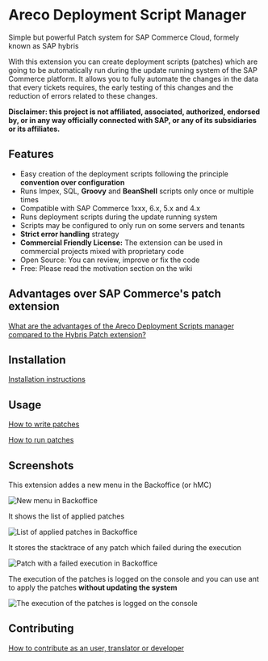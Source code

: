 # Areco Deployment Script Manager
Simple but powerful Patch system for SAP Commerce Cloud, formely known as SAP hybris

With this extension you can create deployment scripts (patches) which are going to be automatically run during the update running system of the SAP Commerce platform.
It allows you to fully automate the changes in the data that every tickets requires, the early testing of this changes and the reduction of errors related to these changes.

**Disclaimer: this project is not affiliated, associated, authorized, endorsed by, or in any way officially connected with SAP, or any of its subsidiaries or its affiliates.**

## Features
  * Easy creation of the deployment scripts following the principle **convention over configuration**
  * Runs Impex, SQL, **Groovy** and **BeanShell** scripts only once or multiple times
  * Compatible with SAP Commerce 1xxx, 6.x, 5.x and 4.x
  * Runs deployment scripts during the update running system
  * Scripts may be configured to only run on some servers and tenants
  * **Strict error handling** strategy
  * **Commercial Friendly License:** The extension can be used in commercial projects mixed with proprietary code
  * Open Source: You can review, improve or fix the code
  * Free: Please read the motivation section on the wiki

## Advantages over SAP Commerce's patch extension
[What are the advantages of the Areco Deployment Scripts manager compared to the Hybris Patch extension?](https://github.com/arobirosa/areco-deployment-script-manager/wiki/FAQ#what-are-the-advantages-of-the-areco-deployment-scripts-manager-compared-to-the-hybris-patch-extension)

## Installation
[Installation instructions](https://github.com/arobirosa/areco-deployment-script-manager/wiki/Installation)

## Usage
[How to write patches](https://github.com/arobirosa/areco-deployment-script-manager/wiki/How-to-write-deployment-scripts)

[How to run patches](https://github.com/arobirosa/areco-deployment-script-manager/wiki/How-to-run-deployment-scripts)

## Screenshots
This extension addes a new menu in the Backoffice (or hMC)

![New menu in Backoffice](https://github.com/arobirosa/areco-deployment-script-manager/wiki/images/screenshot_backoffice_group.png)

It shows the list of applied patches

![List of applied patches in Backoffice](https://github.com/arobirosa/areco-deployment-script-manager/wiki/images/screenshot_backoffice_executions.png)

It stores the stacktrace of any patch which failed during the execution

![Patch with a failed execution in Backoffice](https://github.com/arobirosa/areco-deployment-script-manager/wiki/images/screenshot_backoffice_executions_with_error.png)

The execution of the patches is logged on the console and you can use ant to apply the patches **without updating the system**

![The execution of the patches is logged on the console](https://github.com/arobirosa/areco-deployment-script-manager/wiki/images/output_console_update_running_system.png)

## Contributing
[How to contribute as an user, translator or developer](https://github.com/arobirosa/areco-deployment-script-manager/wiki/How-to-contribute)
